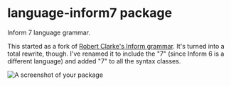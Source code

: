 # language-inform7 package

Inform 7 language grammar.

This started as a fork of [Robert Clarke's Inform grammar][kumo]. It's
turned into a total rewrite, though. I've renamed it to include the
"7" (since Inform 6 is a different language) and added "7" to all the
syntax classes.

[kumo]: https://github.com/kumo/language-inform

![A screenshot of your package](https://f.cloud.github.com/assets/69169/2290250/c35d867a-a017-11e3-86be-cd7c5bf3ff9b.gif)
